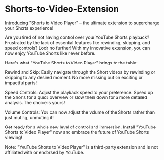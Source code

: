 # Shorts-to-Video-Extension

Introducing "Shorts to Video Player" – the ultimate extension to supercharge your Shorts experience!

Are you tired of not having control over your YouTube Shorts playback? Frustrated by the lack of essential features like rewinding, skipping, and speed controls? Look no further! With my innovative extension, you can now enjoy YouTube Shorts like never before.

Here's what "YouTube Shorts to Video Player" brings to the table:

Rewind and Skip: Easily navigate through the Short videos by rewinding or skipping to any desired moment. No more missing out on exciting or impactful parts!

Speed Controls: Adjust the playback speed to your preference. Speed up the Shorts for a quick overview or slow them down for a more detailed analysis. The choice is yours!

Volume Controls: You can now adjust the volume of the Shorts rather than just muting, unmuting it!

Get ready for a whole new level of control and immersion. Install "YouTube Shorts to Video Player" now and embrace the future of YouTube Shorts viewing!

Note: "YouTube Shorts to Video Player" is a third-party extension and is not affiliated with or endorsed by YouTube.

